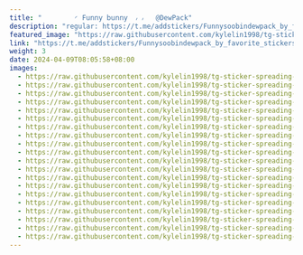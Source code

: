 ```yaml
---
title: "‌        ◜ 𝖥𝗎𝗇𝗇𝗒 𝖻𝗎𝗇𝗇𝗒  ៸ ៸   @DewPack"
description: "regular: https://t.me/addstickers/Funnysoobindewpack_by_favorite_stickers_bot"
featured_image: "https://raw.githubusercontent.com/kylelin1998/tg-sticker-spreading-worldwide-images/main/img/dd1fca40-c61a-4f09-81c3-b122bd509035.jpg"
link: "https://t.me/addstickers/Funnysoobindewpack_by_favorite_stickers_bot"
weight: 3
date: 2024-04-09T08:05:58+08:00
images:
  - https://raw.githubusercontent.com/kylelin1998/tg-sticker-spreading-worldwide-images/main/img/dd1fca40-c61a-4f09-81c3-b122bd509035.jpg
  - https://raw.githubusercontent.com/kylelin1998/tg-sticker-spreading-worldwide-images/main/img/4d3af7df-4428-4d22-a09d-7c0bab851b62.jpg
  - https://raw.githubusercontent.com/kylelin1998/tg-sticker-spreading-worldwide-images/main/img/cc9c946d-b0eb-4df8-9dd2-2ba9e9ce4d76.jpg
  - https://raw.githubusercontent.com/kylelin1998/tg-sticker-spreading-worldwide-images/main/img/f57e4256-3084-4c2f-acfc-d26b94ca9928.jpg
  - https://raw.githubusercontent.com/kylelin1998/tg-sticker-spreading-worldwide-images/main/img/e4dd424d-40fa-4ff3-941f-5045ecc297c3.jpg
  - https://raw.githubusercontent.com/kylelin1998/tg-sticker-spreading-worldwide-images/main/img/f22a163f-bf0c-42a2-b30b-2cd2fe17c407.jpg
  - https://raw.githubusercontent.com/kylelin1998/tg-sticker-spreading-worldwide-images/main/img/144b6247-0038-4b5c-92e5-b23aa9ac5a10.jpg
  - https://raw.githubusercontent.com/kylelin1998/tg-sticker-spreading-worldwide-images/main/img/3cc14c2d-fbae-4340-9009-d8b6bbb59cc9.jpg
  - https://raw.githubusercontent.com/kylelin1998/tg-sticker-spreading-worldwide-images/main/img/963806fc-df4a-4c7f-9147-c9cde76df32c.jpg
  - https://raw.githubusercontent.com/kylelin1998/tg-sticker-spreading-worldwide-images/main/img/0d08b1e4-1592-4f12-8742-f28b2789d7ee.jpg
  - https://raw.githubusercontent.com/kylelin1998/tg-sticker-spreading-worldwide-images/main/img/2489ce18-8b03-4b0c-bf49-2e995e129b5e.jpg
  - https://raw.githubusercontent.com/kylelin1998/tg-sticker-spreading-worldwide-images/main/img/d37fa7f8-8e63-454c-92c8-7dbb250bc4ea.jpg
  - https://raw.githubusercontent.com/kylelin1998/tg-sticker-spreading-worldwide-images/main/img/0d9f7422-3532-46a7-9585-cf7e70396613.jpg
  - https://raw.githubusercontent.com/kylelin1998/tg-sticker-spreading-worldwide-images/main/img/33b01235-b836-4408-ab61-223178cc1db0.jpg
  - https://raw.githubusercontent.com/kylelin1998/tg-sticker-spreading-worldwide-images/main/img/e7b20281-446a-490a-a1ce-1532f43a3e94.jpg
  - https://raw.githubusercontent.com/kylelin1998/tg-sticker-spreading-worldwide-images/main/img/98dd3829-e336-4536-8db5-e410d1081030.jpg
  - https://raw.githubusercontent.com/kylelin1998/tg-sticker-spreading-worldwide-images/main/img/099477b1-9665-46d7-b61b-9e2438611045.jpg
  - https://raw.githubusercontent.com/kylelin1998/tg-sticker-spreading-worldwide-images/main/img/04f99dbc-1166-445c-9884-67ea00242205.jpg
  - https://raw.githubusercontent.com/kylelin1998/tg-sticker-spreading-worldwide-images/main/img/e342fdf2-30a6-4fce-8485-82d590197831.jpg
  - https://raw.githubusercontent.com/kylelin1998/tg-sticker-spreading-worldwide-images/main/img/99f8e6d0-b55a-4e2d-b624-ae2355edee7a.jpg
---
```

